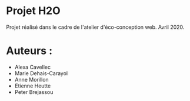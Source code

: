 ﻿# Projet H2O
Projet réalisé dans le cadre de l'atelier d'éco-conception web.
Avril 2020.

# Auteurs :
- Alexa Cavellec
- Marie Dehais-Carayol
- Anne Morillon
- Etienne Heutte
- Peter Brejassou
